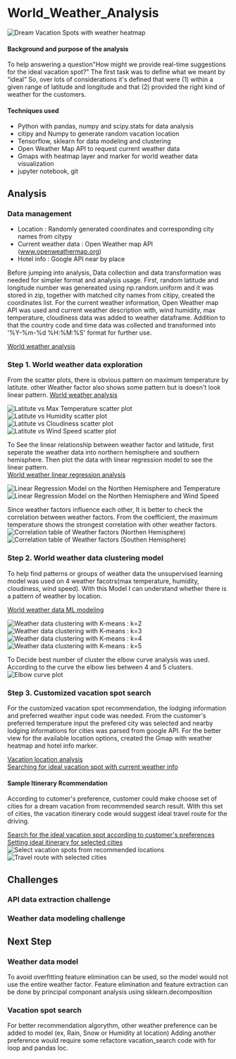 # World_Weather_Analysis

![Dream Vacation Spots with weather heatmap](https://github.com/Juuune/World_Weather_Analysis/blob/master/image/Heatmap_Hotel.PNG)

#### Background and purpose of the analysis
To help answering a question"How might we provide real-time suggestions for the ideal vacation spot?" The first task was to define what we meant by “ideal” 
So, over lots of considerations it's defined that were (1) within a given range of latitude and longitude and that (2) provided the right kind of weather for the customers.

#### Techniques used
- Python with pandas, numpy and scipy.stats for data analysis <br/>
- citipy and Numpy to generate random vacation location <br/>
- Tensorflow, sklearn for data modeling and clustering<br/> 
- Open Weather Map API to request current weather data <br/>
- Gmaps with heatmap layer and marker for world weather data visualization <br/>
- jupyter notebook, git 

## Analysis 

### Data management
- Location : Randomly generated coordinates and corresponding city names from citypy </br>
- Current weather data : Open Weather map API (www.openweathermap.org)</br>
- Hotel info : Google API near by place </br>

Before jumping into analysis, Data collection and data transformation was needed for simpler format and analysis usage. 
First, random latitude and longitude number was genereated using np.random.uniform and it was stored in zip, together with matched city names from citipy, created the coordinates list. For the current weather information, Open Weather map API was used and current weather description with, wind humidity, max temperature, cloudiness data was added to weather dataframe. Addition to that the country code and time data was collected and transformed into '%Y-%m-%d %H:%M:%S' format for further use. </br>


[World weather analysis](https://github.com/Juuune/World_Weather_Analysis/blob/master/WeatherAnalysis/WeatherPy.ipynb)</br>


### Step 1. World weather data exploration   

From the scatter plots, there is obvious pattern on maximum temperature by latitute. other Weather factor also shows some pattern but is doesn't look linear pattern. 
[World weather analysis](https://github.com/Juuune/World_Weather_Analysis/blob/master/WeatherAnalysis/WeatherPy.ipynb)</br>

![Latitute vs Max Temperature scatter plot](https://github.com/Juuune/World_Weather_Analysis/blob/master/image/CityLatitudenTemp.png)</br>
![Latitute vs Humidity scatter plot](https://github.com/Juuune/World_Weather_Analysis/blob/master/image/CityLatitudenHumidity.png)</br>
![Latitute vs Cloudiness scatter plot](https://github.com/Juuune/World_Weather_Analysis/blob/master/image/CityLatitudenCloud.png)</br>
![Latitute vs Wind Speed scatter plot](https://github.com/Juuune/World_Weather_Analysis/blob/master/image/CityLatitudenWindSpeed.png)</br>

To See the linear relationship between weather factor and latitude, first seperate the weather data into northern hemisphere and southern hemisphere. Then plot the data with linear regression model to see the linear pattern. </br>
[World weather linear regression analysis](https://github.com/Juuune/World_Weather_Analysis/blob/master/WeatherAnalysis/WorldWeather_Regression.ipynb)</br>

![Linear Regression Model on the Northen Hemisphere and Temperature](https://github.com/Juuune/World_Weather_Analysis/blob/master/image/Regression_North_Temp.PNG)</br>
![Linear Regression Model on the Northen Hemisphere and Wind Speed](https://github.com/Juuune/World_Weather_Analysis/blob/master/image/Regression_North_Wind.PNG)</br>

Since weather factors influence each other, It is better to check the correlation between weather factors. From the coefficient, the maximum temperature shows the strongest correlation with other weather factors. </br>
![Correlation table of Weather factors (Northen Hemisphere)](https://github.com/Juuune/World_Weather_Analysis/blob/master/image/Correlation_North_Weather.PNG)</br>
![Correlation table of Weather factors (Southen Hemisphere)](https://github.com/Juuune/World_Weather_Analysis/blob/master/image/Correlation_North_Weather.PNG)

### Step 2. World weather data clustering model 

To help find patterns or groups of weather data the unsupervised learning model was used on 4 weather facotrs(max temperature, humidity, cloudiness, wind speed). With this Model I can understand whether there is a pattern of weather by location. </br>

[World weather data ML modeling](https://github.com/Juuune/World_Weather_Analysis/blob/master/WeatherAnalysis/Weather_ML_Model.ipynb)</br>

![Weather data clustering with K-means : k=2](https://github.com/Juuune/World_Weather_Analysis/blob/master/image/3D_plot_Temp%26Hum%26Cloud.PNG)</br>
![Weather data clustering with K-means : k=3](https://github.com/Juuune/World_Weather_Analysis/blob/master/image/3D_plot_3clusters.PNG)</br>
![Weather data clustering with K-means : k=4](https://github.com/Juuune/World_Weather_Analysis/blob/master/image/3D_plot_4clusters.PNG)</br>
![Weather data clustering with K-means : k=5](https://github.com/Juuune/World_Weather_Analysis/blob/master/image/3D_plot_5clusters.PNG)</br>

To Decide best number of cluster the elbow curve analysis was used. According to the curve the elbow lies between 4 and 5 clusters. </br>
![Elbow curve plot](https://github.com/Juuune/World_Weather_Analysis/blob/master/image/ElbowCurve.PNG)</br>

### Step 3. Customized vacation spot search 

For the customized vacation spot recommendation, the lodging information and preferred weather input code was needed. 
From the customer's preferred temperature input the prefered city was selected and nearby lodging informations for cities was parsed from google API.
For the better view for the available location options, created the Gmap with weather heatmap and hotel info marker.</br>

[Vacation location analysis](https://github.com/Juuune/World_Weather_Analysis/blob/master/WeatherAnalysis/VacaionPy.ipynb)</br>
[Searching for ideal vacation spot with current weather info](https://github.com/Juuune/World_Weather_Analysis/blob/master/ItineraryAnalysis/Vacation_Search.ipynb) </br>


#### Sample Itinerary Rcommendation 

According to cutomer's preference, customer could make choose set of cities for a dream vacation from recommended search result. With this set of cities, the vacation itinerary code would suggest ideal travel route for the driving. </br>

[Search for the ideal vacation spot according to customer's preferences](https://github.com/Juuune/World_Weather_Analysis/blob/master/IternaryAnalysis/Vacation_Search.ipynb) </br>
[Setting ideal itinerary for selected cities](https://github.com/Juuune/World_Weather_Analysis/blob/master/IternaryAnalysis/Vacation_itinerary.ipynb)</br>
![Select vacation spots from recommended locations](https://github.com/Juuune/World_Weather_Analysis/blob/master/image/Gmap_itinerary/WeatherPy_travel_map_markers.png)</br>
![Travel route with selected cities](https://github.com/Juuune/World_Weather_Analysis/blob/master/image/Gmap_itinerary/WeatherPy_travel_map.png)</br>

## Challenges 

### API data extraction challenge

### Weather data modeling challenge

## Next Step 

### Weather data model 
To avoid overfitting feature elimination can be used, so the model would not use the entire weather factor. 
Feature elimination and feature extraction can be done by principal componant analysis using sklearn.decomposition 

### Vacation spot search 
For better recommendation algorythm, other weather preference can be added to model (ex, Rain, Snow or Humidity at location) 
Adding another preference would require some refactore vacation_search code with for loop and pandas loc. 
